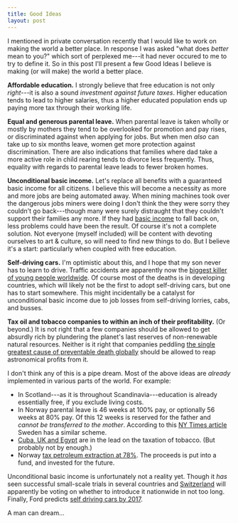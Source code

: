 ```yaml
---
title: Good Ideas
layout: post
---
```


I mentioned in private conversation recently that I would like to work
on making the world a better place. In response I was asked "what does
*better* mean to you?" which sort of perplexed me---it had never
occured to me to try to define it. So in this post I'll present a few
Good Ideas I believe is making (or will make) the world a better
place.

**Affordable education.** I strongly believe that free education is
not only *right*---it is also a sound *investment against future
taxes*. Higher education tends to lead to higher salaries, thus a
higher educated population ends up paying more tax through their
working life.

**Equal and generous parental leave.** When parental leave is taken
wholly or mostly by mothers they tend to be overlooked for promotion
and pay rises, or discriminated against when applying for jobs. But
when men *also* can take up to six months leave, women get more
protection against discrimination. There are also indications that
families where dad take a more active role in child rearing tends to
divorce less frequently. Thus, equality with regards to parental leave
leads to fewer broken homes.

**Unconditional basic income.** Let's replace all benefits with a
guaranteed basic income for all citizens. I believe this will become a
necessity as more and more jobs are being automated away. When mining
machines took over the dangerous jobs miners were doing I don't think
the they were sorry they couldn't go back---though many were surely
distraught that they couldn't support their families any more. If they
had [basic income][] to fall back on, less problems could have been
the result. Of course it's not a complete solution. Not everyone
(myself included) will be content with devoting ourselves to art &
culture, so will need to find new things to do. But I believe it's a
start: particularly when coupled with free education.

**Self-driving cars.** I'm optimistic about this, and I hope that my
son never has to learn to drive. Traffic accidents are apparently now
the [biggest killer of young people worldwide][traffic deaths]. Of
course most of the deaths is in developing countries, which will
likely not be the first to adopt self-driving cars, but one has to
start somewhere. This might incidentally be a catalyst for
unconditional basic income due to job losses from self-driving
lorries, cabs, and busses.

**Tax oil and tobacco companies to within an inch of their
profitability.** (Or beyond.) It is not right that a few companies
should be allowed to get absurdly rich by plundering the planet's last
reserves of non-renewable natural resources. Neither is it right that
companies peddling
[the single greatest cause of preventable death globally][tobacco]
should be allowed to reap astronomical profits from it.

I don't think any of this is a pipe dream. Most of the above ideas are
*already* implemented in various parts of the world. For example:

- In Scotland---as it is throughout Scandinavia---education is already
  essentially free, if you exclude living costs.
- In Norway parental leave is 46 weeks at 100% pay, or optionally 56
  weeks at 80% pay. Of this 12 weeks is reserved for the father and
  *cannot be transferred to the mother*. According to this
  [NY Times article][men can have it all] Sweden has a similar scheme.
- [Cuba, UK and Egypt][tobacco tax]  are in the lead on the taxation of
  tobacco. (But probably not by enough.)
- Norway [tax petroleum extraction at 78%][oil tax]. The proceeds is
  put into a fund, and invested for the future.

Unconditional basic income is unfortunately not a reality yet. Though
it *has* seen successful small-scale trials in several countries and
[Switzerland][swiss] will apparently be voting on whether to introduce
it nationwide in not too long. Finally, Ford predicts
[self driving cars by 2017][ford prediction].

A man can dream...


[oil tax]: http://en.wikipedia.org/wiki/Taxation_in_Norway#Taxation_of_petroleum_activities
[tobacco tax]: http://www.tobaccoatlas.org/solutions/tobacco_taxes/excise_tax/
[tobacco]: http://en.wikipedia.org/wiki/Health_effects_of_tobacco
[men can have it all]: http://www.nytimes.com/2010/06/10/world/europe/10iht-sweden.html?pagewanted=all&_r=0
[traffic deaths]: http://www.theguardian.com/global-development/2012/may/02/traffic-accidents-biggest-killer-young-people
[basic income]: http://en.wikipedia.org/wiki/Basic_income
[swiss]: http://www.reuters.com/article/2013/10/04/us-swiss-pay-idUSBRE9930O620131004
[ford prediction]: http://www.extremetech.com/extreme/132147-ford-self-driving-cars-2017

